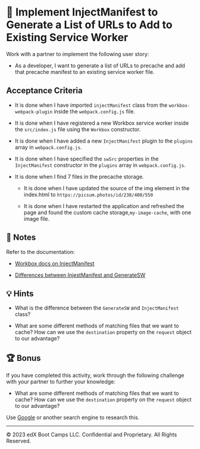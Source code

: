 # 📖 Implement InjectManifest to Generate a List of URLs to Add to Existing Service Worker

Work with a partner to implement the following user story:

* As a developer, I want to generate a list of URLs to precache and add that precache manifest to an existing service worker file.

## Acceptance Criteria

* It is done when I have imported `injectManifest` class from the `workbox-webpack-plugin` inside the `webpack.config.js` file.

* It is done when I have registered a new Workbox service worker inside the `src/index.js` file using the `Workbox` constructor.

* It is done when I have added a new `InjectManifest` plugin to the `plugins` array in `webpack.config.js`.

* It is done when I have specified the `swSrc` properties in the `InjectManifest` constructor in the `plugins` array in `webpack.config.js`.

* It is done when I find 7 files in the precache storage.

  * It is done when I have updated the source of the img element in the index.html to `https://picsum.photos/id/238/400/550`

  * It is done when I have restarted the application and refreshed the page and found the custom cache storage,`my-image-cache`, with one image file.

## 📝 Notes

Refer to the documentation:

* [Workbox docs on InjectManifest](https://developer.chrome.com/docs/workbox/modules/workbox-webpack-plugin/#injectmanifest-plugin)

* [Differences between InjestManifest and GenerateSW](https://developer.chrome.com/docs/workbox/the-ways-of-workbox/#generatesw-vs-injectmanifest )

## 💡 Hints

* What is the difference between the `GenerateSW` and `InjectManifest` class?

* What are some different methods of matching files that we want to cache? How can we use the `destination` property on the `request` object to our advantage?

## 🏆 Bonus

If you have completed this activity, work through the following challenge with your partner to further your knowledge:

* What are some different methods of matching files that we want to cache? How can we use the `destination` property on the `request` object to our advantage?

Use [Google](https://www.google.com) or another search engine to research this.

---
© 2023 edX Boot Camps LLC. Confidential and Proprietary. All Rights Reserved.
